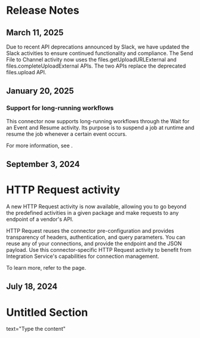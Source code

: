 ﻿# Release Notes


## March 11, 2025

Due to recent API deprecations announced by Slack, we have updated the Slack activities
            to ensure continued functionality and compliance. The Send File to Channel
            activity now uses the files.getUploadURLExternal and
                files.completeUploadExternal APIs. The two APIs replace the
            deprecated files.upload API.


## January 20, 2025




### Support for long-running workflows

This connector now supports long-running workflows through the Wait for an Event and
                Resume activity. Its purpose is to suspend a job at runtime and resume the job
            whenever a certain event occurs.

For more information, see .


## September 3, 2024

# HTTP Request activity

A new HTTP Request activity is now available, allowing you to go beyond the
                predefined activities in a given package and make requests to any endpoint of a
                vendor's API.

HTTP Request reuses the connector pre-configuration and provides transparency
                of headers, authentication, and query parameters. You can reuse any of your
                connections, and provide the endpoint and the JSON payload. Use this
                connector-specific HTTP Request activity to benefit from Integration
                Service's capabilities for connection management.

To learn more, refer to the  page.


## July 18, 2024

# Untitled Section

text="Type the content"

